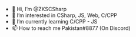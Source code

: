 - 👋 Hi, I’m @ZKSCSharp
- 👀 I’m interested in CSharp, JS, Web, C/CPP
- 🌱 I’m currently learning C/CPP - JS
- 📫 How to reach me Pakistan#8877 (On Discord)

<!---
ZKSCSharp/ZKSCSharp is a ✨ special ✨ repository because its `README.md` (this file) appears on your GitHub profile.
You can click the Preview link to take a look at your changes.
--->
